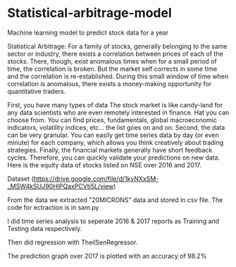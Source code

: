 # Statistical-arbitrage-model

Machine learning model to predict stock data for a year


Statistical Arbitrage: For a family of stocks, generally belonging to the same sector or industry, there exists a correlation between prices of each of the stocks. There, though, exist anomalous times when for a small period of time, the correlation is broken. But the market self corrects in some time and the correlation is re-established. During this small window of time when correlation is anomalous, there exists a money-making opportunity for quantitative traders.

First, you have many types of data The stock market is like candy-land for any data scientists who are even remotely interested in finance. Hat you can choose from. You can find prices, fundamentals, global macroeconomic indicators, volatility indices, etc… the list goes on and on. Second, the data can be very granular. You can easily get time series data by day (or even minute) for each company, which allows you think creatively about trading strategies. Finally, the financial markets generally have short feedback cycles. Therefore, you can quickly validate your predictions on new data. Here is the equity data of stocks listed on NSE over 2016 and 2017.

Dataset (https://drive.google.com/file/d/1kyNXxSM-_MSW4kSUJ90HlPQaxPCVti5L/view)

From the data we extracted "20MICRONS" data and stored in csv file. The code for ectraction is in sam.py

I did time series analysis to seperate 2016 & 2017 reports as Training and Testing data respectively.

Then did regression with TheilSenRegressor.

The prediction graph over 2017 is plotted with an accuracy of 98.2%
